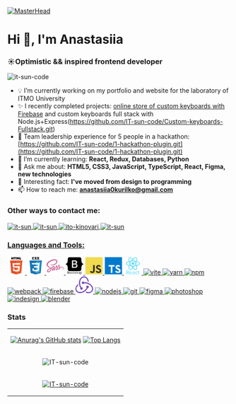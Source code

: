[![MasterHead](https://i.pinimg.com/originals/90/98/af/9098af46618ae23b66ff6f078f90e72f.png)](https://IT-sun-code.io)

<h1>Hi 👋, I'm Anastasiia</h1>
<h3>☀️Optimistic && inspired frontend developer</h3>
<p> <img src="https://komarev.com/ghpvc/?username=it-sun-code&label=Profile%20views&color=0e75b6&style=flat" alt="it-sun-code" /> </p>

- 💡 I’m currently working on my portfolio and website for the laboratory of ITMO University
- ✨ I recently completed projects: [online store of custom keyboards with Firebase](https://github.com/IT-sun-code/Custom-keyboards.git) and custom keyboards full stack with Node.js+Express(https://github.com/IT-sun-code/Custom-keyboards-Fullstack.git)
- 💪 Team leadership experience for 5 people in a hackathon: [https://github.com/IT-sun-code/1-hackathon-plugin.git](https://github.com/IT-sun-code/1-hackathon-plugin.git)
- 🌱 I’m currently learning: **React, Redux, Databases, Python**
- 💬 Ask me about: **HTML5, CSS3, JavaScript, TypeScript, React, Figma, new technologies**
- 👀 Interesting fact: **I've moved from design to programming**
- 📫 How to reach me: **anastasiia0kurilko@gmail.com**

<h3 align="left">Other ways to contact me:</h3>
<p align="left" class="align-bottom">
<a href="https://discordapp.com/users/695697540732944475/" target="blank"><img align="center" src="https://static.vecteezy.com/system/resources/previews/006/892/625/original/discord-logo-icon-editorial-free-vector.jpg" alt="it-sun" height="40" width="40" />
<a href="https://t.me/ITo_sun" target="blank"><img align="center" src="https://w7.pngwing.com/pngs/47/737/png-transparent-telegram-message-chat-logo-rounded-social-media-icon.png" alt="it-sun" height="40" width="40" />
<a href="https://codepen.io/ito-kinovari" target="blank"><img align="center" src="https://raw.githubusercontent.com/rahuldkjain/github-profile-readme-generator/master/src/images/icons/Social/codepen.svg" alt="ito-kinovari" height="40" width="40" />
<a href="https://www.behance.net/it-sun" target="blank"><img align="center" src="https://raw.githubusercontent.com/rahuldkjain/github-profile-readme-generator/master/src/images/icons/Social/behance.svg" alt="it-sun" height="40" width="40" />
</p>

<h3 align="left">Languages and Tools:</h3>
<p align="left">
<a href="https://www.w3.org/html/" target="_blank" rel="noreferrer"> <img src="https://raw.githubusercontent.com/devicons/devicon/master/icons/html5/html5-original-wordmark.svg" alt="html5" width="40" height="40"/> </a>
<a href="https://www.w3schools.com/css/" target="_blank" rel="noreferrer"> <img src="https://raw.githubusercontent.com/devicons/devicon/master/icons/css3/css3-original-wordmark.svg" alt="css3" width="40" height="40"/> </a>
<a href="https://sass-lang.com" target="_blank" rel="noreferrer"> <img src="https://raw.githubusercontent.com/devicons/devicon/master/icons/sass/sass-original.svg" alt="sass" width="40" height="40"/> </a>
<a href="https://getbootstrap.com" target="_blank" rel="noreferrer"> <img src="https://raw.githubusercontent.com/devicons/devicon/master/icons/bootstrap/bootstrap-plain-wordmark.svg" alt="bootstrap" width="40" height="40"/> </a>
<!-- <a href="https://canvasjs.com" target="_blank" rel="noreferrer"> <img src="https://raw.githubusercontent.com/Hardik0307/Hardik0307/master/assets/canvasjs-charts.svg" alt="canvasjs" width="40" height="40"/> </a> -->
<a href="https://developer.mozilla.org/en-US/docs/Web/JavaScript" target="_blank" rel="noreferrer"> <img src="https://raw.githubusercontent.com/devicons/devicon/master/icons/javascript/javascript-original.svg" alt="javascript" width="40" height="40"/> </a>
<a href="https://www.typescriptlang.org/" target="_blank" rel="noreferrer"> <img src="https://raw.githubusercontent.com/devicons/devicon/master/icons/typescript/typescript-original.svg" alt="typescript" width="40" height="40"/> </a>
<a href="https://reactjs.org/" target="_blank" rel="noreferrer"> <img src="https://raw.githubusercontent.com/devicons/devicon/master/icons/react/react-original-wordmark.svg" alt="react" width="40" height="40"/> </a>
<a href="https://vitejs.dev/" target="_blank" rel="noreferrer"> <img src="https://camo.githubusercontent.com/b0c61a6f54e70a0162e1ef05b04f1080ba988fdb78821dd16664568e7fef02d2/68747470733a2f2f75706c6f61642e77696b696d656469612e6f72672f77696b6970656469612f636f6d6d6f6e732f7468756d622f662f66312f566974656a732d6c6f676f2e7376672f3130333970782d566974656a732d6c6f676f2e7376672e706e67" alt="vite" width="40" height="40"/> </a>
<a href="https://yarnpkg.com/" target="_blank" rel="noreferrer"> <img src="https://w1.pngwing.com/pngs/798/531/png-transparent-react-logo-npm-javascript-package-manager-nodejs-github-installation-yarn.png" alt="yarn" width="40" height="40"/> </a>
<a href="https://www.npmjs.com/" target="_blank" rel="noreferrer"> <img src="https://www.svgrepo.com/show/331509/npm.svg" alt="npm" width="40" height="40"/> </a>
<a href="https://webpack.js.org" target="_blank" rel="noreferrer"> <img src="https://logojinni.com/image/logos/webpack-icon.svg" alt="webpack" width="40" height="40"/> </a>
<a href="https://firebase.google.com/" target="_blank" rel="noreferrer"> <img src="https://www.vectorlogo.zone/logos/firebase/firebase-icon.svg" alt="firebase" width="40" height="40"/> </a>
<a href="https://redux.js.org" target="_blank" rel="noreferrer"> <img src="https://raw.githubusercontent.com/devicons/devicon/master/icons/redux/redux-original.svg" alt="redux" width="40" height="40"/> </a>
<a href="https://nodejs.org" target="_blank" rel="noreferrer"> <img src="https://hasotech.com/wp-content/uploads/2021/08/nodeJS1.png" alt="nodejs" width="40" height="40"/> </a>
<a href="https://git-scm.com/" target="_blank" rel="noreferrer"> <img src="https://www.vectorlogo.zone/logos/git-scm/git-scm-icon.svg" alt="git" width="40" height="40"/> </a>
<a href="https://www.figma.com/" target="_blank" rel="noreferrer"> <img src="https://www.vectorlogo.zone/logos/figma/figma-icon.svg" alt="figma" width="40" height="40"/> </a>
<a href="https://www.photoshop.com/en" target="_blank" rel="noreferrer"> <img src="https://taplink.st/p/d/5/0/6/51476712.png?0" alt="photoshop" width="40" height="40"/> </a>
<a href="https://www.adobe.com/ru/products/indesign.html" target="_blank" rel="noreferrer"> <img src="https://images.squarespace-cdn.com/content/v1/60eb44a2eef18751fa30d9b5/e77fb789-dd76-4cfc-8e52-b2c7a028f321/InDesign.png" alt="indesign" width="40" height="40"/> </a>
<a href="https://www.blender.org/" target="_blank" rel="noreferrer"> <img src="https://upload.wikimedia.chinapedia.org/wikipedia/commons/thumb/0/0c/Blender_logo_no_text.svg/1200px-Blender_logo_no_text.svg.png" alt="blender" width="40" height="40"/> </a></p>

<h3 align="left">Stats</h3>
<table>
  <tr align="center">
    <td> 

[![Anurag's GitHub stats](https://github-readme-stats.vercel.app/api?username=IT-sun-code&theme=radical)](https://github.com/anuraghazra/github-readme-stats)
[![Top Langs](https://github-readme-stats.vercel.app/api/top-langs/?username=IT-sun-code&theme=radical&layout=compact)](https://github.com/anuraghazra/github-readme-stats)

  </tr>
    <tr>
    <td colspan="2">
        <p align="center"><img src="https://github-readme-streak-stats.herokuapp.com/?user=IT-sun-code&theme=radical&hide_border=true&stroke=0000&background=0D1117&ring=e05397&fire=e05397&currStreakLabel=e05397" alt="IT-sun-code" /></p>
    </td>
   </tr>
    <tr>
    <td colspan="2">
        <p align="center"> <a href="https://github.com/IT-sun-code"><img src="https://github-profile-trophy.vercel.app/?username=IT-sun-code&margin-w=5&theme=radical" alt="IT-sun-code" /></a> </p>
    </td>
   </tr>
</table>
